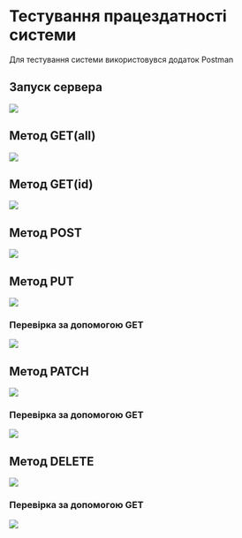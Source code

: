 # Тестування працездатності системи
Для тестування системи використовувся додаток Postman
## Запуск сервера
![](./Server_Start.jpg)
 
## Метод GET(all)
![](./Get_all.jpg)

## Метод GET(id)
![](./Get_id.jpg)
 
## Метод POST
![](./post.jpg)

## Метод PUT
![](./put.jpg)

### Перевірка за допомогою GET
![](./PUT_GET.jpg)
 
 ## Метод PATCH
![](./patch.jpg)
 
### Перевірка за допомогою GET
![](./PATCH_GET.jpg)

  ## Метод DELETE
![](./delete.jpg)
 
### Перевірка за допомогою GET
![](./DELETE_GET.jpg)
